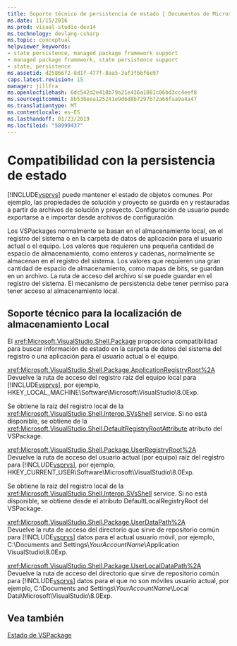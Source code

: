 ```yaml
---
title: Soporte técnico de persistencia de estado | Documentos de Microsoft
ms.date: 11/15/2016
ms.prod: visual-studio-dev14
ms.technology: devlang-csharp
ms.topic: conceptual
helpviewer_keywords:
- state persistence, managed package framework support
- managed package framework, state persistence support
- state, persistence
ms.assetid: d25866f2-8d1f-477f-8aa5-3af3fbbf6e97
caps.latest.revision: 15
manager: jillfra
ms.openlocfilehash: 6dc542d2e410b79a21e436a1881c06bd3cc4eef8
ms.sourcegitcommit: 8b538eea125241e9d6d8b7297b72a66faa9a4a47
ms.translationtype: MT
ms.contentlocale: es-ES
ms.lasthandoff: 01/23/2019
ms.locfileid: "58999437"
---
```

# <a name="support-for-state-persistence"></a>Compatibilidad con la persistencia de estado
[!INCLUDE[vsprvs](../includes/vsprvs-md.md)] puede mantener el estado de objetos comunes. Por ejemplo, las propiedades de solución y proyecto se guarda en y restauradas a partir de archivos de solución y proyecto. Configuración de usuario puede exportarse a e importar desde archivos de configuración.  
  
 Los VSPackages normalmente se basan en el almacenamiento local, en el registro del sistema o en la carpeta de datos de aplicación para el usuario actual o el equipo. Los valores que requieren una pequeña cantidad de espacio de almacenamiento, como enteros y cadenas, normalmente se almacenan en el registro del sistema. Los valores que requieren una gran cantidad de espacio de almacenamiento, como mapas de bits, se guardan en un archivo. La ruta de acceso del archivo sí se puede guardar en el registro del sistema. El mecanismo de persistencia debe tener permiso para tener acceso al almacenamiento local.  
  
## <a name="support-for-locating-local-storage"></a>Soporte técnico para la localización de almacenamiento Local  
 El <xref:Microsoft.VisualStudio.Shell.Package> proporciona compatibilidad para buscar información de estado en la carpeta de datos del sistema del registro o una aplicación para el usuario actual o el equipo.  
  
 <xref:Microsoft.VisualStudio.Shell.Package.ApplicationRegistryRoot%2A>  
 Devuelve la ruta de acceso del registro raíz del equipo local para [!INCLUDE[vsprvs](../includes/vsprvs-md.md)], por ejemplo, HKEY_LOCAL_MACHINE\Software\Microsoft\VisualStudio\8.0Exp.  
  
 Se obtiene la raíz del registro local de la <xref:Microsoft.VisualStudio.Shell.Interop.SVsShell> service. Si no está disponible, se obtiene de la <xref:Microsoft.VisualStudio.Shell.DefaultRegistryRootAttribute> atributo del VSPackage.  
  
 <xref:Microsoft.VisualStudio.Shell.Package.UserRegistryRoot%2A>  
 Devuelve la ruta de acceso del usuario actual (por equipo) raíz del registro para [!INCLUDE[vsprvs](../includes/vsprvs-md.md)], por ejemplo, HKEY_CURRENT_USER\Software\Microsoft\VisualStudio\8.0Exp.  
  
 Se obtiene la raíz del registro local de la <xref:Microsoft.VisualStudio.Shell.Interop.SVsShell> service. Si no está disponible, se obtiene desde el atributo DefaultLocalRegistryRoot del VSPackage.  
  
 <xref:Microsoft.VisualStudio.Shell.Package.UserDataPath%2A>  
 Devuelve la ruta de acceso del directorio que sirve de repositorio común para [!INCLUDE[vsprvs](../includes/vsprvs-md.md)] datos para el actual usuario móvil, por ejemplo, C:\Documents and Settings\\*YourAccountName*\Application VisualStudio\8.0Exp.  
  
 <xref:Microsoft.VisualStudio.Shell.Package.UserLocalDataPath%2A>  
 Devuelve la ruta de acceso del directorio que sirve de repositorio común para [!INCLUDE[vsprvs](../includes/vsprvs-md.md)] datos para el que no son móviles usuario actual, por ejemplo, C:\Documents and Settings\\*YourAccountName*\Local Data\Microsoft\VisualStudio\8.0Exp.  
  
## <a name="see-also"></a>Vea también  
 [Estado de VSPackage](../misc/vspackage-state.md)